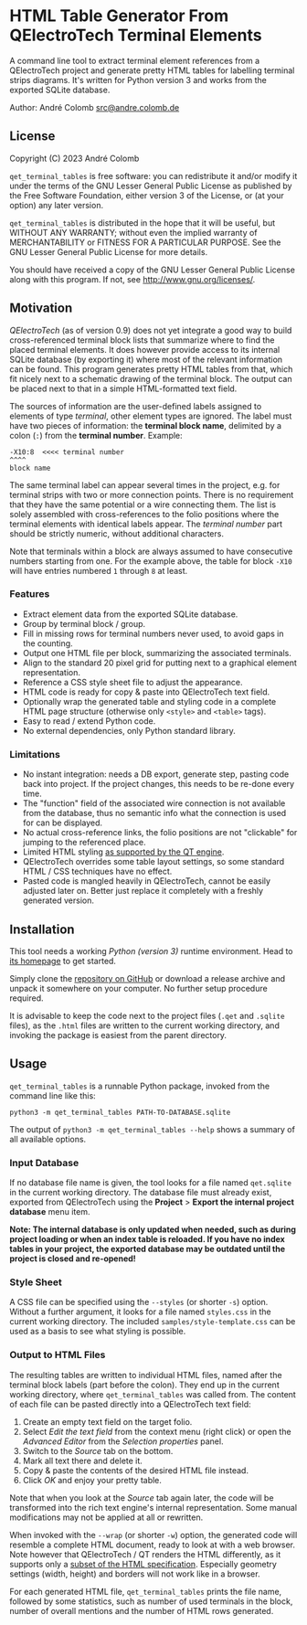 
HTML Table Generator From QElectroTech Terminal Elements
========================================================

A command line tool to extract terminal element references from a
QElectroTech project and generate pretty HTML tables for labelling
terminal strips diagrams.  It's written for Python version 3 and works
from the exported SQLite database.

Author: André Colomb <src@andre.colomb.de>


License
-------

Copyright (C) 2023  André Colomb

`qet_terminal_tables` is free software: you can redistribute it and/or
modify it under the terms of the GNU Lesser General Public License as
published by the Free Software Foundation, either version 3 of the
License, or (at your option) any later version.

`qet_terminal_tables` is distributed in the hope that it will be
useful, but WITHOUT ANY WARRANTY; without even the implied warranty of
MERCHANTABILITY or FITNESS FOR A PARTICULAR PURPOSE.  See the GNU
Lesser General Public License for more details.

You should have received a copy of the GNU Lesser General Public
License along with this program.  If not, see
<http://www.gnu.org/licenses/>.


Motivation
----------

*QElectroTech* (as of version 0.9) does not yet integrate a good way
to build cross-referenced terminal block lists that summarize where to
find the placed terminal elements.  It does however provide access to
its internal SQLite database (by exporting it) where most of the
relevant information can be found.  This program generates pretty HTML
tables from that, which fit nicely next to a schematic drawing of the
terminal block.  The output can be placed next to that in a simple
HTML-formatted text field.

The sources of information are the user-defined labels assigned to
elements of type *terminal*, other element types are ignored.  The
label must have two pieces of information: the **terminal block
name**, delimited by a colon (`:`) from the **terminal number**.
Example:

    -X10:8  <<<< terminal number
    ^^^^
    block name

The same terminal label can appear several times in the project,
e.g. for terminal strips with two or more connection points.  There is
no requirement that they have the same potential or a wire connecting
them.  The list is solely assembled with cross-references to the folio
positions where the terminal elements with identical labels appear.
The *terminal number* part should be strictly numeric, without
additional characters.

Note that terminals within a block are always assumed to have
consecutive numbers starting from one.  For the example above, the
table for block `-X10` will have entries numbered `1` through `8` at
least.


### Features ###
+ Extract element data from the exported SQLite database.
+ Group by terminal block / group.
+ Fill in missing rows for terminal numbers never used, to avoid gaps
  in the counting.
+ Output one HTML file per block, summarizing the associated
  terminals.
+ Align to the standard 20 pixel grid for putting next to a graphical
  element representation.
+ Reference a CSS style sheet file to adjust the appearance.
+ HTML code is ready for copy & paste into QElectroTech text field.
+ Optionally wrap the generated table and styling code in a complete
  HTML page structure (otherwise only `<style>` and `<table>` tags).
+ Easy to read / extend Python code.
+ No external dependencies, only Python standard library.


### Limitations ###

- No instant integration: needs a DB export, generate step, pasting
  code back into project.  If the project changes, this needs to be
  re-done every time.
- The "function" field of the associated wire connection is not
  available from the database, thus no semantic info what the
  connection is used for can be displayed.
- No actual cross-reference links, the folio positions are not
  "clickable" for jumping to the referenced place.
- Limited HTML styling [as supported by the QT engine][qt-html].
- QElectroTech overrides some table layout settings, so some standard
  HTML / CSS techniques have no effect.
- Pasted code is mangled heavily in QElectroTech, cannot be easily
  adjusted later on.  Better just replace it completely with a freshly
  generated version.

[qt-html]: https://doc.qt.io/qt-5/richtext-html-subset.html "Supported HTML Subset"


Installation
------------

This tool needs a working *Python (version 3)* runtime environment.
Head to [its homepage][python] to get started.

Simply clone the [repository on GitHub][github] or download a release
archive and unpack it somewhere on your computer.  No further setup
procedure required.

It is advisable to keep the code next to the project files (`.qet` and
`.sqlite` files), as the `.html` files are written to the current
working directory, and invoking the package is easiest from the parent
directory.

[python]: https://www.python.org "Official home of the Python Programming Language"
[github]: https://github.com/acolomb/qet_terminal_tables "Project repository on GitHub"


Usage
-----

`qet_terminal_tables` is a runnable Python package, invoked from the
command line like this:

    python3 -m qet_terminal_tables PATH-TO-DATABASE.sqlite

The output of `python3 -m qet_terminal_tables --help` shows a summary
of all available options.


### Input Database ###

If no database file name is given, the tool looks for a file named
`qet.sqlite` in the current working directory.  The database file must
already exist, exported from QElectroTech using the **Project** >
**Export the internal project database** menu item.

**Note: The internal database is only updated when needed, such as
during project loading or when an index table is reloaded.  If you
have no index tables in your project, the exported database may be
outdated until the project is closed and re-opened!**


### Style Sheet ###

A CSS file can be specified using the `--styles` (or shorter `-s`)
option.  Without a further argument, it looks for a file named
`styles.css` in the current working directory.  The included
`samples/style-template.css` can be used as a basis to see what
styling is possible.


### Output to HTML Files ###

The resulting tables are written to individual HTML files, named after
the terminal block labels (part before the colon).  They end up in the
current working directory, where `qet_terminal_tables` was called
from.  The content of each file can be pasted directly into a
QElectroTech text field:

1. Create an empty text field on the target folio.
2. Select *Edit the text field* from the context menu (right click) or
   open the *Advanced Editor* from the *Selection properties* panel.
3. Switch to the *Source* tab on the bottom.
4. Mark all text there and delete it.
5. Copy & paste the contents of the desired HTML file instead.
6. Click *OK* and enjoy your pretty table.

Note that when you look at the *Source* tab again later, the code will
be transformed into the rich text engine's internal representation.
Some manual modifications may not be applied at all or rewritten.

When invoked with the `--wrap` (or shorter `-w`) option, the generated
code will resemble a complete HTML document, ready to look at with a
web browser.  Note however that QElectroTech / QT renders the HTML
differently, as it supports only a [subset of the HTML
specification][qt-html].  Especially geometry settings (width, height)
and borders will not work like in a browser.

For each generated HTML file, `qet_terminal_tables` prints the file
name, followed by some statistics, such as number of used terminals in
the block, number of overall mentions and the number of HTML rows
generated.
